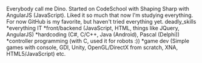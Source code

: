 Everybody call me Dino.
Started on CodeSchool with Shaping Sharp with AngularJS (JavaScript).
Liked it so much that now I'm studying everything.
For now GitHub is my favorite, but haven't tried everything yet.
deadly_skills
*everything IT
*front/backend (JavaScript, HTML, things like JQuery, AngularJS)
*hardcoding (C#, C/C++, Java (Android), Pascal (Delphi))
*controller programming (with C, used it for robots :))
*game dev (Simple games with console, GDI, Unity, OpenGL/DirectX from scratch, XNA, HTML5/JavaScript)
etc.
